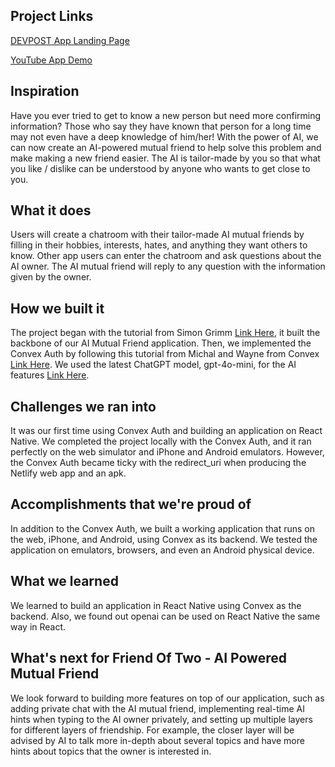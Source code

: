 ## Project Links

[DEVPOST App Landing Page](https://devpost.com/software/friend-of-two-ai-powered-mutual-friend)

[YouTube App Demo](https://www.youtube.com/watch?v=UlfuvPYLBV8)

## Inspiration

Have you ever tried to get to know a new person but need more confirming information? Those who say they have known that person for a long time may not even have a deep knowledge of him/her! With the power of AI, we can now create an AI-powered mutual friend to help solve this problem and make making a new friend easier. The AI is tailor-made by you so that what you like / dislike can be understood by anyone who wants to get close to you.

## What it does

Users will create a chatroom with their tailor-made AI mutual friends by filling in their hobbies, interests, hates, and anything they want others to know. Other app users can enter the chatroom and ask questions about the AI owner. The AI mutual friend will reply to any question with the information given by the owner.

## How we built it

The project began with the tutorial from Simon Grimm [Link Here](https://galaxies.dev/react-native-chat-convex), it built the backbone of our AI Mutual Friend application. Then, we implemented the Convex Auth by following this tutorial from Michal and Wayne from Convex [Link Here](https://www.youtube.com/watch?v=ScvEfNsJHgo). We used the latest ChatGPT model, gpt-4o-mini, for the AI features [Link Here](https://platform.openai.com/docs/api-reference/streaming).

## Challenges we ran into

It was our first time using Convex Auth and building an application on React Native. We completed the project locally with the Convex Auth, and it ran perfectly on the web simulator and iPhone and Android emulators. However, the Convex Auth became ticky with the redirect_uri when producing the Netlify web app and an apk.

## Accomplishments that we're proud of

In addition to the Convex Auth, we built a working application that runs on the web, iPhone, and Android, using Convex as its backend. We tested the application on emulators, browsers, and even an Android physical device.

## What we learned

We learned to build an application in React Native using Convex as the backend. Also, we found out openai can be used on React Native the same way in React.

## What's next for Friend Of Two - AI Powered Mutual Friend

We look forward to building more features on top of our application, such as adding private chat with the AI mutual friend, implementing real-time AI hints when typing to the AI owner privately, and setting up multiple layers for different layers of friendship. For example, the closer layer will be advised by AI to talk more in-depth about several topics and have more hints about topics that the owner is interested in.
